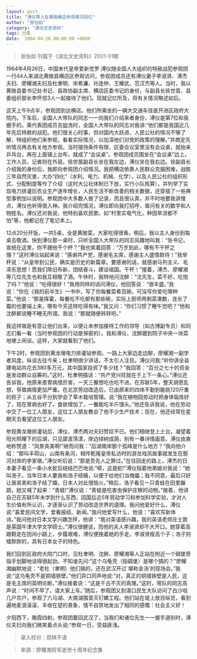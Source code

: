 ```yaml
---
layout: post
title: "溥仪等人在黄陂横店参观情况回忆"
author: "张怡如"
category: "湖北文史资料"
tags: 分类
date:  1964-04-26 00:00:00 +0000
---
```

> 张怡如
> 刊载于《湖北文史资料》2001-01期

1964年4月26日，中国末代皇帝爱新觉罗·溥仪随全国人大组织的特赦战犯参观团一行44人来湖北黄陂县横店区参观访问，参观团成员还有溥仪妻子李淑贤、溥杰夫妇、廖耀湘夫妇及杜聿明、宋希濂、孙连仲、王耀武、范汉杰等人。当时，我以黄陂县委书记处书记、县政协副主席、横店区委书记的身份，与副县长徐世苗、县委组织部长李怀信3人一起接待了他们。现就记忆所及，将有关情况略述如后。

这天上午9点半，参观团到达横店。他们所乘坐的一辆大交通车径直开进区政府大院内。下车后，全国人大带队的同志一一向我们介绍来者身份，溥仪是第7位和我握手的。乘代表团成员去盥洗时，全国人大带队的同志对我讲:“他们都是我国近几年先后特赦的战犯。他们很关心时事，但对国内大跃进、人民公社的情况不够了解，特组织他们来参观，看看实际情况，以加深他们对党的政策的理解。”并商定先听情况再去有关地方参观。当时接待条件有限，区委会议室里没有会议桌，就抬来乒乓台，再在上面铺上台布，就成了“会议桌”。参观团成员围坐在“会议桌”边上，工作人员、记者则在外层。徐世苗副县长坐在我左边，溥仪坐在我右边。徐副县长介绍我的身份后，我即向参观团介绍情况。我把横店依靠人民群众克服困难，战胜三年自然灾害，大办“四化”（水利、电力、机械、化学），以及人民公社的组织形式、分配制度等作了介绍（这时大公社体制已下放，实行小队核算），并列举了实现电力排灌后农业生产逐年增长，人民生活不断改善的相关数据，还穿插了一些典型事例加以说明。参观团中大多数人做了记录，而且很认真，并不时地要我讲慢点，溥仪也听得很入神。我介绍完情况，溥仪即向我打招呼，查问有关的数字和人物姓名。溥仪还对我说，他特别喜欢民歌，如“村里实电气化，种田旱涝都不怕”等，他都记在了笔记本上。

12点20分开饭，一共5桌，全是黄陂菜，大家吃得很香。稍后，我以主人身份到每桌去敬酒。快到溥仪那一桌时，只听全国人大带队的同志风趣地叫我：“张书记，宣统在这里，你不跟他干个杯？”我也笑着回答：“万岁到此，哪有不干杯之理？”这时溥仪站起来说：“感谢共产党，感谢毛主席，感谢主人盛情款待！”我举杯说：“从皇帝到公民，确实是历史的新篇章。要感谢的话，就感谢马列主义、毛泽东思想！愿我们除旧布新，团结奋斗，建设祖国。干杯！”接着，溥杰、廖耀湘等几位先生也和我互相敬了酒。午休时，我特地问沈醉：“沈先生，菜不好，吃饱了吗？”他说：“吃得很好！”我用同样的话问溥仪，他回答说：“很丰盛。”我说：“你在《我的前半生》一书中，写了你每餐菜肴百碗，可没写你爱吃哪种菜。”他说：“那是挥霍，每餐吃不吃都有那些碗，实际上厨师用剩菜凑数，连长了霉的也要端上来，哪有今天这样吃得有味。”我又问：“你们习惯了睡午觉吧？”他和沈醉都说睡不睡无所谓。我说：“那就随便转转吧。”

我这样做是有意让他们出来，以便让未参加接待工作的领导（如古博副专员）和同志们看一看（当时参观团的行动是保密的）。我和溥仪、沈醉踱到院子中央一块菜地埂上闲谈。这样，大家就看到了他们。

下午2时，参观团到黄龙墩电力排灌站参观。一路上大家边走边聊，廖耀湘一副学者风度，纵谈古往今来；杜聿明很少讲话，不太引人注目。溥仪问我:“听你讲全县建电站共花去380多万元，其中国家投资了多少钱？”我回答：“百分之七十的资金是发动群众自筹的。”这时，杜聿明插话：“共产党兴旺就在于上下一条心。”溥仪还告诉我，他原来患胃病很厉害，一天三餐想吃也吃不进。在苏联5年，整天胡思乱想，导致病情更加严重。在北京劳动改造后，已由原来的四体不勤到能挑120斤重的担子；从五谷不分到学会了草木栽培管理。说:“我在植物园劳动时把身体锻炼好了，现在胃病也好了，食欲增加了，一餐能吃半斤馒头。”他还告诉我说，他在劳动中交了一位工人朋友，这位工人朋友教会了他不少生产技术；现在，他还经常在星期天去看望这位工人朋友。

参观黄龙墩排灌站后，溥仪、溥杰两对夫妇赞叹不已。他们相继登上土台，凝望着阳光照耀下的后湖，只见碧波荡漾，岸边绿树成荫，别有一番诗情画意。溥仪由衷地称赞道：“风景真美啊!”继而问我：“后湖南岸那个孤峰是什么地方？”我向他介绍：“那叫丰荷山，山南有条河，相传乾隆皇帝私访时的游龙戏凤故事就发生在那河对岸的李家墩。”溥仪听后说：“那是吾先人之罪过。”在往回走的路上，溥杰的日本妻子看见一条小水蛇后结结巴巴地说:“嗬，这是蛇!”溥仪指着他弟媳对我说：“她叫浩子。当年日本人要我和浩子结婚，以便于给他们当傀儡；我不同意，最后只好让我弟弟和浩子结了婚，日本人对此很恼火。”稍后，浩子看见一只青蛙在田里蹦跳，她又喊了起来：“青蛙!”溥仪说：“青蛙是吃害虫保护庄稼的动物。”接着，他讲自己在苏联5年未学到什么东西，回国后近5年劳动学习和参加科学实验，才对人生价值有所认识，才逐渐认识了劳动改造世界的道理。我问他爱好什么，溥仪说:“喜爱民间文学，爱看报纸、新闻。”我问他爱写什么，他说：“喜欢写新体诗。”我问他对日本文学兴趣怎样，他讲：“我对英语感兴趣，我的英语老师庄士敦是英国牛津大学文学硕士。”溥仪很健谈，而他的夫人李淑贤却不大开口。她穿着高跟鞋走在田间小路上，步履艰难，溥仪便挽着她的手走。李淑贤瘦高个子；浩子则矮胖胖的，具有日本女子的特色。

我们回到区政府大院门口时，见杜聿明、沈醉、廖耀湘等人正站在附近一个碉堡旁指手划脚地谈得很起劲。不知谁先问:“这个乌龟壳（指碉堡）是哪个搞的？”廖耀湘幽默地说：“老杜（聿明）他们搞的，还在武汉开过`堪称金汤'的现场会。”我说:“这乌龟壳不是铜墙铁壁。”他们异口同声地说:“对，真正的铜墙铁壁是人民，这是毛主席的英明论断。”溥仪接着说：“这是千古不灭的真理。”这时，带队的同志高声说：“时间不早了，请大家上车。”随后，参观团又到滠口民生大队访问了白沙咀几户农户，参观了六马湖、大南湖围垦灭钉螺工程。他们站在堤上放目纵览，看到遍地麦浪滚滚、丰收在望的景象，情不自禁地发出了相同的感慨：社会主义好！

夕阳西下，晚霞四射。参观团要回武汉了，当我们和诸位先生一一握手道别时，溥仪夫妇向我们微笑着点头说:“参观一日，受益匪浅。

> 录入校对：观棋不语

> 来源：廖耀湘将军逝世十周年纪念集